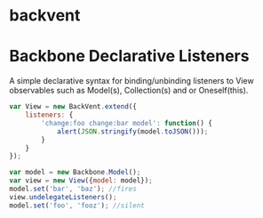 backvent
========

# Backbone Declarative Listeners

A simple declarative syntax for binding/unbinding listeners to View observables such as Model(s), Collection(s) and or Oneself(this).

```js
var View = new BackVent.extend({
    listeners: {
        'change:foo change:bar model': function() {
            alert(JSON.stringify(model.toJSON()));
        }
    }
});

var model = new Backbone.Model();
var view = new View({model: model});
model.set('bar', 'baz'); //fires
view.undelegateListeners();
model.set('foo', 'fooz'); //silent
```
